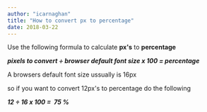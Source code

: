 ```yaml
---
author: "icarnaghan"
title: "How to convert px to percentage"
date: 2018-03-22
---
```


Use the following formula to calculate **px's** to **percentage**

_**pixels to convert ÷ browser default font size x 100 = percentage**_

A browsers default font size ussually is 16px

so if you want to convert 12px's to percentage do the following

_**12 ÷ 16 x 100 =  75 %**_
